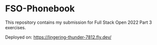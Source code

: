 # FSO-Phonebook
This repository contains my submission for Full Stack Open 2022 Part 3 exercises.

Deployed on: https://lingering-thunder-7812.fly.dev/
